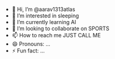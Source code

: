 - 👋 Hi, I’m @aarav1313atlas
- 👀 I’m interested in sleeping
- 🌱 I’m currently learning AI
- 💞️ I’m looking to collaborate on SPORTS
- 📫 How to reach me JUST CALL ME
- 😄 Pronouns: ...
- ⚡ Fun fact: ...

<!---
aarav1313atlas/aarav1313atlas is a ✨ special ✨ repository because its `README.md` (this file) appears on your GitHub profile.
You can click the Preview link to take a look at your changes.
--->
